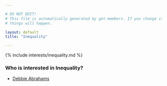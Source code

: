 ```yaml
---

# DO NOT EDIT!
# This file is automatically generated by get-members. If you change it, bad
# things will happen.

layout: default
title: "Inequality"

---
```


{% include interests/inequality.md %}

### Who is interested in Inequality?


* [Debbie Abrahams](../members/debbie-abrahams.html)
